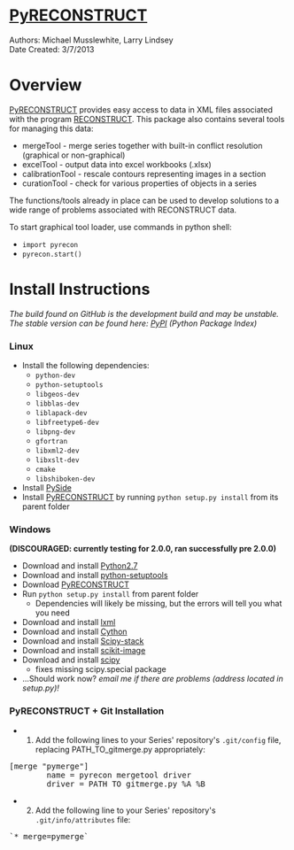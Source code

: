 [PyRECONSTRUCT](https://pypi.python.org/pypi/PyRECONSTRUCT)
=============
Authors: Michael Musslewhite, Larry Lindsey<br>
Date Created: 3/7/2013<br>


# Overview
[PyRECONSTRUCT](https://pypi.python.org/pypi/PyRECONSTRUCT) provides easy access to data in XML files associated with the program [RECONSTRUCT](http://synapses.clm.utexas.edu/tools/reconstruct/reconstruct.stm).
This package also contains several tools for managing this data:
* mergeTool - merge series together with built-in conflict resolution (graphical or non-graphical)
* excelTool - output data into excel workbooks (.xlsx)
* calibrationTool - rescale contours representing images in a section
* curationTool - check for various properties of objects in a series

The functions/tools already in place can be used to develop solutions to a wide range of problems associated with RECONSTRUCT data.

To start graphical tool loader, use commands in python shell:
* `import pyrecon`
* `pyrecon.start()`

# Install Instructions
*The build found on GitHub is the development build and may be unstable.*<br>
*The stable version can be found here: [PyPI](https://pypi.python.org/pypi/PyRECONSTRUCT) (Python Package Index)*

### Linux
* Install the following dependencies:
    * `python-dev`
    * `python-setuptools`
    * `libgeos-dev`
    * `libblas-dev`
    * `liblapack-dev`
    * `libfreetype6-dev`
    * `libpng-dev`
    * `gfortran`
    * `libxml2-dev`
    * `libxslt-dev`
    * `cmake`
    * `libshiboken-dev`
* Install [PySide](http://qt-project.org/wiki/PySide)
* Install [PyRECONSTRUCT](https://pypi.python.org/pypi/PyRECONSTRUCT) by running `python setup.py install` from its parent folder

### Windows
**(DISCOURAGED: currently testing for 2.0.0, ran successfully pre 2.0.0)**
* Download and install [Python2.7](http://www.python.org/download/releases/2.7.5/)
* Download and install [python-setuptools](http://python-distribute.org/distribute_setup.py)
* Download [PyRECONSTRUCT](https://pypi.python.org/pypi/PyRECONSTRUCT)
* Run `python setup.py install` from parent folder
    * Dependencies will likely be missing, but the errors will tell you what you need
* Download and install [lxml](https://pypi.python.org/packages/2.7/l/lxml/lxml-3.2.3.win-amd64-py2.7.exe#md5=3720e7d124275b728f553eb93831869c)
* Download and install [Cython](http://www.lfd.uci.edu/~gohlke/pythonlibs/#cython)
* Download and install [Scipy-stack](http://www.lfd.uci.edu/~gohlke/pythonlibs/#scipy-stack)
* Download and install [scikit-image](http://www.lfd.uci.edu/~gohlke/pythonlibs/#scikit-image)
* Download and install [scipy](http://www.lfd.uci.edu/~gohlke/pythonlibs/#scipy)
    * fixes missing scipy.special package
* ...Should work now?
	*email me if there are problems (address located in setup.py)!*

### PyRECONSTRUCT + Git Installation
* 1) Add the following lines to your Series' repository's `.git/config` file, replacing PATH_TO_gitmerge.py appropriately:
<pre>
[merge "pymerge"]
        name = pyrecon mergetool driver
        driver = PATH_TO_gitmerge.py %A %B
</pre>

* 2) Add the following line to your Series' repository's `.git/info/attributes` file:
<pre>
`* merge=pymerge`


